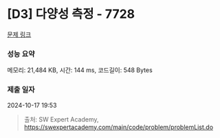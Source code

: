 # [D3] 다양성 측정 - 7728 

[문제 링크](https://swexpertacademy.com/main/code/problem/problemDetail.do?contestProbId=AWq40NEKLyADFARG) 

### 성능 요약

메모리: 21,484 KB, 시간: 144 ms, 코드길이: 548 Bytes

### 제출 일자

2024-10-17 19:53



> 출처: SW Expert Academy, https://swexpertacademy.com/main/code/problem/problemList.do